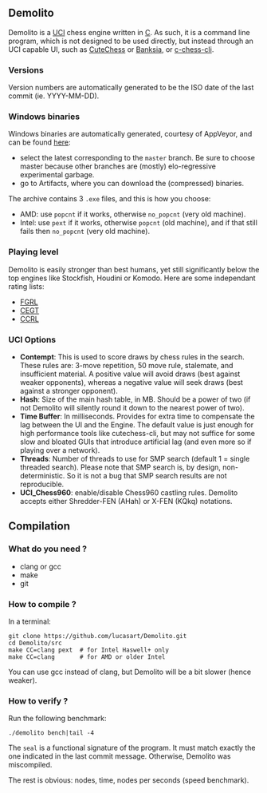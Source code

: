 ## Demolito

Demolito is a [UCI](http://www.shredderchess.com/chess-info/features/uci-universal-chess-interface.html)
chess engine written in [C](https://en.wikipedia.org/wiki/C_(programming_language)). As such, it is
a command line program, which is not designed to be used directly, but instead through an UCI capable
UI, such as [CuteChess](http://github.com/cutechess/cutechess.git) or [Banksia](https://banksiagui.com/),
or [c-chess-cli](https://github.com/lucasart/c-chess-cli.git).

### Versions

Version numbers are automatically generated to be the ISO date of the last commit (ie. YYYY-MM-DD).

### Windows binaries

Windows binaries are automatically generated, courtesy of AppVeyor, and can be found
[here](https://ci.appveyor.com/project/lucasart/demolito/history):
- select the latest corresponding to the `master` branch. Be sure to choose master because other
branches are (mostly) elo-regressive experimental garbage.
- go to Artifacts, where you can download the (compressed) binaries.

The archive contains 3 `.exe` files, and this is how you choose:
- AMD: use `popcnt` if it works, otherwise `no_popcnt` (very old machine).
- Intel: use `pext` if it works, otherwise `popcnt` (old machine), and if that still fails then
`no_popcnt` (very old machine).

### Playing level

Demolito is easily stronger than best humans, yet still significantly below the top engines like
Stockfish, Houdini or Komodo. Here are some independant rating lists:
- [FGRL](http://fastgm.de/)
- [CEGT](http://www.cegt.net/)
- [CCRL](http://www.computerchess.org.uk/ccrl/)

### UCI Options

- **Contempt**: This is used to score draws by chess rules in the search. These rules are: 3-move
repetition, 50 move rule, stalemate, and insufficient material. A positive value will avoid draws
(best against weaker opponents), whereas a negative value will seek draws (best against a stronger opponent).
- **Hash**: Size of the main hash table, in MB. Should be a power of two (if not Demolito will
silently round it down to the nearest power of two).
- **Time Buffer**: In milliseconds. Provides for extra time to compensate the lag between the UI and
the Engine. The default value is just enough for high performance tools like cutechess-cli, but may
not suffice for some slow and bloated GUIs that introduce artificial lag (and even more so if
playing over a network).
- **Threads**: Number of threads to use for SMP search (default 1 = single threaded search). Please
note that SMP search is, by design, non-deterministic. So it is not a bug that SMP search results
are not reproducible.
- **UCI_Chess960**: enable/disable Chess960 castling rules. Demolito accepts either Shredder-FEN
(AHah) or X-FEN (KQkq) notations.

## Compilation

### What do you need ?

- clang or gcc
- make
- git

### How to compile ?

In a terminal:
```
git clone https://github.com/lucasart/Demolito.git
cd Demolito/src
make CC=clang pext  # for Intel Haswell+ only
make CC=clang       # for AMD or older Intel
```
You can use gcc instead of clang, but Demolito will be a bit slower (hence weaker).

### How to verify ?

Run the following benchmark:
```
./demolito bench|tail -4
```
The `seal` is a functional signature of the program. It must match exactly the one indicated in the
last commit message. Otherwise, Demolito was miscompiled.

The rest is obvious: nodes, time, nodes per seconds (speed benchmark).
